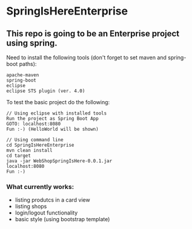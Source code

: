 # SpringIsHereEnterprise
## This repo is going to be an Enterprise project using spring.

Need to install the following tools (don't forget to set maven and spring-boot paths):
```
apache-maven
spring-boot
eclipse
eclipse STS plugin (ver. 4.0)
```

To test the basic project do the following:
```
// Using eclipse with installed tools
Run the project as Spring Boot App
GOTO: localhost:8080
Fun :-) (HelloWorld will be shown)

// Using command line
cd SpringIsHereEnterprise
mvn clean install
cd target
java -jar WebShopSpringIsHere-0.0.1.jar
localhost:8080
Fun :-)
```

### What currently works:
* listing produtcs in a card view
* listing shops
* login/logout functionality
* basic style (using bootstrap template)
